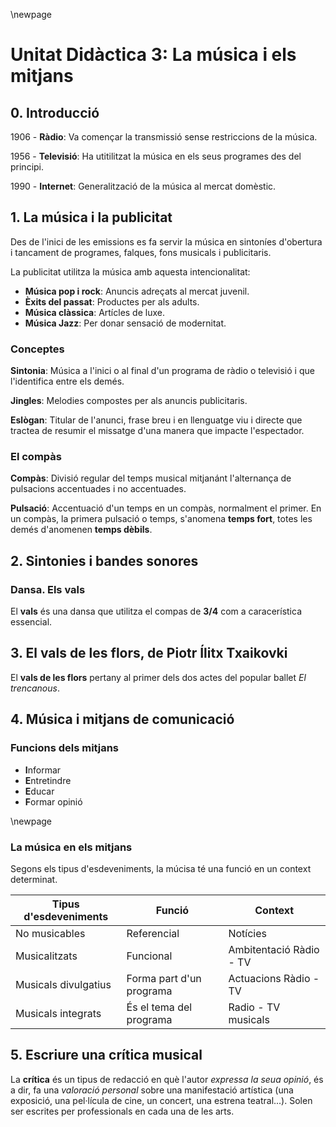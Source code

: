 \newpage

# Unitat Didàctica 3: La música i els mitjans

## 0. Introducció

1906 - **Ràdio**: Va començar la transmissió sense restriccions de la música.

1956 - **Televisió**: Ha utitilitzat la música en els seus programes des del principi.

1990 - **Internet**: Generalització de la música al mercat domèstic.

## 1. La música i la publicitat

Des de l'inici de les emissions es fa servir la música en sintoníes d'obertura i tancament de programes, falques, fons musicals i publicitaris.

La publicitat utilitza la música amb aquesta intencionalitat:

- **Música pop i rock**: Anuncis adreçats al mercat juvenil.
- **Èxits del passat**: Productes per als adults.
- **Música clàssica**: Artícles de luxe.
- **Música Jazz**: Per donar sensació de modernitat.

### Conceptes

**Sintonia**: Música a l'inici o al final d'un programa de ràdio o televisió i que l'identifica entre els demés.

**Jingles**: Melodies compostes per als anuncis publicitaris.

**Eslògan**: Titular de l'anunci, frase breu i en llenguatge viu i directe que tractea de resumir el missatge d'una manera que impacte l'espectador.

### El compàs

**Compàs**: Divisió regular del temps musical mitjanánt l'alternança de pulsacions accentuades i no accentuades.

**Pulsació**: Accentuació d'un temps en un compàs, normalment el primer. En un compàs, la primera pulsació o temps, s'anomena **temps fort**, totes les demés d'anomenen **temps dèbils**.

## 2. Sintonies i bandes sonores

### Dansa. Els vals

El **vals** és una dansa que utilitza el compas de **3/4** com a caracerística essencial.

## 3. El vals de les flors, de Piotr Ílitx Txaikovki

El **vals de les flors** pertany al primer dels dos actes del popular ballet *El trencanous*.

## 4. Música i mitjans de comunicació

### Funcions dels mitjans

- **I**nformar
- **E**ntretindre
- **E**ducar
- **F**ormar opinió

\newpage

### La música en els mitjans

Segons els tipus d'esdeveniments, la múcisa té una funció en un context determinat.

| Tipus d'esdeveniments | Funció | Context |
| --------------------- | ------ | ------- |
| No musicables         | Referencial | Notícies |
| Musicalitzats | Funcional | Ambitentació Ràdio - TV |
| Musicals divulgatius | Forma part d'un programa | Actuacions Ràdio - TV |
| Musicals integrats | És el tema del programa | Radio - TV musicals |

## 5. Escriure una crítica musical

La **crítica** és un tipus de redacció en què l'autor *expressa la seua opinió*, és a dir, fa una *valoració personal* sobre una manifestació artística (una exposició, una pel·lícula de cine, un concert, una estrena teatral...). Solen ser escrites per professionals en cada una de les arts.
